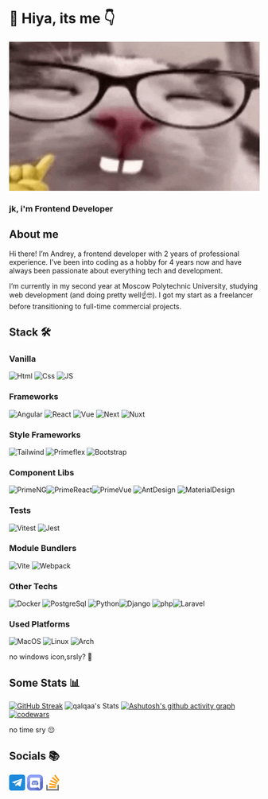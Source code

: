 # 👋 Hiya, its me 👇
<p>
  <a href="https://qalqa.netlify.app/"><img width="100%" height="300px" src="assets/nerd-nerd-cat.gif" alt='funny-cat'></img></a>
</p>

### jk, i'm Frontend Developer

## About me

Hi there! I’m Andrey, a frontend developer with 2 years of professional experience. I’ve been into coding as a hobby for 4 years now and have always been passionate about everything tech and development.

I’m currently in my second year at Moscow Polytechnic University, studying web development (and doing pretty well☝️🤓). I got my start as a freelancer before transitioning to full-time commercial projects.

## Stack 🛠️

### Vanilla

![Html](https://img.shields.io/badge/-html-201c2c?style=for-the-badge&logo=html5) ![Css](https://img.shields.io/badge/-css-201c2c?style=for-the-badge&logo=CSS3) ![JS](https://img.shields.io/badge/-JS-201c2c?style=for-the-badge&logo=javascript)

### Frameworks

![Angular](https://img.shields.io/badge/-Angular-201c2c?style=for-the-badge&logo=angular) ![React](https://img.shields.io/badge/-react-201c2c?style=for-the-badge&logo=react) ![Vue](https://img.shields.io/badge/-vue-201c2c?style=for-the-badge&logo=vue.js) ![Next](https://img.shields.io/badge/-Next-201c2c?style=for-the-badge&logo=Next.js) ![Nuxt](https://img.shields.io/badge/-Nuxt-201c2c?style=for-the-badge&logo=nuxt.js)

### Style Frameworks

![Tailwind](https://img.shields.io/badge/-tailwind-201c2c?style=for-the-badge&logo=tailwindcss) ![Primeflex](https://img.shields.io/badge/-primeflex-201c2c?style=for-the-badge&logo=primefaces) ![Bootstrap](https://img.shields.io/badge/-Boostrap-201c2c?style=for-the-badge&logo=bootstrap)

### Component Libs

![PrimeNG](https://img.shields.io/badge/-primeng-201c2c?style=for-the-badge&logo=primeng)![PrimeReact](https://img.shields.io/badge/-PrimeReact-201c2c?style=for-the-badge&logo=PrimeReact)![PrimeVue](https://img.shields.io/badge/-PrimeVue-201c2c?style=for-the-badge&logo=primevue) ![AntDesign](https://img.shields.io/badge/-Ant_Design-201c2c?style=for-the-badge&logo=antdesign) ![MaterialDesign](https://img.shields.io/badge/-Material_design-201c2c?style=for-the-badge&logo=materialdesign)

### Tests

![Vitest](https://img.shields.io/badge/-Vitest-201c2c?style=for-the-badge&logo=vitest) ![Jest](https://img.shields.io/badge/-jest-201c2c?style=for-the-badge&logo=jest)

### Module Bundlers

![Vite](https://img.shields.io/badge/-Vite-201c2c?style=for-the-badge&logo=vite) ![Webpack](https://img.shields.io/badge/-Webpack-201c2c?style=for-the-badge&logo=Webpack)

### Other Techs

![Docker](https://img.shields.io/badge/-Docker-201c2c?style=for-the-badge&logo=Docker) ![PostgreSql](https://img.shields.io/badge/-PostgreSql-201c2c?style=for-the-badge&logo=Postgresql) ![Python](https://img.shields.io/badge/-python-201c2c?style=for-the-badge&logo=python)![Django](https://img.shields.io/badge/-Django-201c2c?style=for-the-badge&logo=Django) ![php](https://img.shields.io/badge/-php-201c2c?style=for-the-badge&logo=php)![Laravel](https://img.shields.io/badge/-Laravel-201c2c?style=for-the-badge&logo=Laravel)

### Used Platforms

![MacOS](https://img.shields.io/badge/-Macos-201c2c?style=for-the-badge&logo=apple) ![Linux](https://img.shields.io/badge/-Ubuntu-201c2c?style=for-the-badge&logo=ubuntu) ![Arch](https://img.shields.io/badge/-Arch-201c2c?style=for-the-badge&logo=ArchLinux)

no windows icon,srsly? 🫠

## Some Stats 📊

[![GitHub Streak](https://github-readme-streak-stats.entelecheia.me?user=qalqaa&theme=catppuccin-mocha&hide_border=true&date_format=j%20M%5B%20Y%5D&card_width=405&hide_total_contributions=true)](https://git.io/streak-stats)
![qalqaa's Stats](https://github-readme-stats.vercel.app/api?username=qalqaa&theme=catppuccin_mocha&show_icons=true&hide_border=true&count_private=true&card_width=400) 
[![Ashutosh's github activity graph](https://github-readme-activity-graph.vercel.app/graph?username=qalqaa&bg_color=1e1e2e&color=cba6f7&line=94e2d5&point=cba6f7&radius=5&area=true&hide_border=true&grid=false&days=20)](https://github.com/ashutosh00710/github-readme-activity-graph)
[![codewars](https://www.codewars.com/users/qalqa/badges/large)](https://www.codewars.com/users/qalqa)

no time sry 😔

## Socials 📚

<a href='https://t.me/qalqaa'><img src='assets/telegram.png' width='32px' alt='telegram-link'></img></a> <a href='https://discord.com/users/qalqa'><img src='assets/discord.png' width='32px' alt='telegram-link'></img></a> <a href='https://www.stackoverflow.com/users/28464959/qalqa'><img src='assets/stack-overflow.png' width='32px' alt='telegram-link'></img></a>
